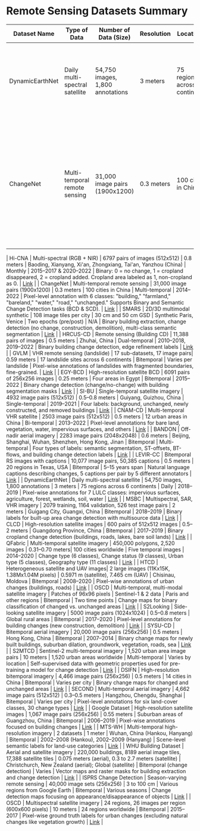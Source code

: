 # Remote Sensing Datasets Summary

| **Dataset Name** | **Type of Data**                 | **Number of Data (Size)**      | **Resolution** | **Locations**                                       | **Frequency** | **Period**           | **Label Form**                                                                                                                                              | **Open Source**                         |
|------------------|----------------------------------|--------------------------------|----------------|----------------------------------------------------|---------------|----------------------|--------------------------------------------------------------------------------------------------------------------------------------------------------------|-----------------------------------------|
| DynamicEarthNet   | Daily multi-spectral satellite      | 54,750 images, 1,800 annotations | 3 meters       | 75 regions across 6 continents | Daily             | 2018–2019            | Pixel-wise annotations for 7 LULC classes: impervious surfaces, agriculture, forest, wetlands, soil, water   | [Link](https://mediatum.ub.tum.de/1650201)                      |
| ChangeNet        | Multi-temporal remote sensing    | 31,000 image pairs (1900x1200) | 0.3 meters     | 100 cities in China      | Multi-temporal     | 2014–2022            | Pixel-level annotation with 6 classes: "building," "farmland," "bareland," "water," "road," "unchanged." Supports Binary and Semantic Change Detection tasks (BCD & SCD).    | [Link](https://github.com/jankyee/ChangNet)  |

| Hi-CNA           | Multi-spectral (RGB + NIR)       | 6797 pairs of images (512x512) | 0.8 meters     | Baoding, Xianyang, Xi'an, Zhongxiang, Tai'an, Yanzhou (China) | Monthly       | 2015–2017 & 2020–2022 | Binary: 0 = no change, 1 = cropland disappeared, 2 = cropland added. Cropland area labeled as 1, non-cropland as 0. | [Link](http://rsidea.whu.edu.cn/Hi-CNA_dataset.htm) |
| ChangeNet        | Multi-temporal remote sensing    | 31,000 image pairs (1900x1200) | 0.3 meters     | 100 cities in China      | Multi-temporal     | 2014–2022            | Pixel-level annotation with 6 classes: "building," "farmland," "bareland," "water," "road," "unchanged." Supports Binary and Semantic Change Detection tasks (BCD & SCD).    | [Link](https://github.com/jankyee/ChangNet)  |
| SMARS            | 2D/3D multimodal synthetic  | 108 image tiles per city    | 30 cm and 50 cm GSD     | Synthetic Paris, Venice  | Two epochs (pre/post) | N/A                  | Binary building extraction, change detection (no change, construction, demolition), multi-class semantic segmentation      | [Link](https://www2.isprs.org/commissions/comm1/wg8/benchmark_smars/) |
| HRCUS-CD         | Remote sensing (Building CD)   | 11,388 pairs of images         | 0.5 meters     | Zhuhai, China    | Dual-temporal      | 2010–2018, 2019–2022  | Binary building change detection, edge refinement labels                                                   | [Link](https://github.com/zjd1836/AERNet)                      |
| GVLM             | VHR remote sensing (landslide) | 17 sub-datasets, 17 image pairs| 0.59 meters    | 17 landslide sites across 6 continents          | Bitemporal         | Varies per landslide | Pixel-wise annotations of landslides with fragmented boundaries, fine-grained.                      | [Link](https://github.com/zxk688/GVLM)                            |
| EGY-BCD          | High-resolution satellite BCD  | 6091 pairs of 256x256 images   | 0.25 meters    | Four areas in Egypt   | Bitemporal         | 2015–2022            | Binary change detection (change/no-change) with building segmentation masks               | [Link](https://github.com/oshholail/EGY-BCD)                  |
| SI-BU            | Single-temporal satellite imagery | 4932 image pairs (512x512)     | 0.5–0.8 meters | Guiyang, Guizhou, China     | Single-temporal   | 2019–2021            | Four labels: background, unchanged, newly constructed, and removed buildings                           | [Link](https://github.com/liaochengcsu/BCE-Net)             |
| CNAM-CD          | Multi-temporal VHR satellite      | 2503 image pairs (512x512)     | 0.5 meters     | 12 urban areas in China     | Bi-temporal       | 2013–2022            | Pixel-level annotations for bare land, vegetation, water, impervious surfaces, and others       | [Link](https://github.com/Silvestezhou/CNAM-CD)                       |
| BANDON           | Off-nadir aerial imagery          | 2283 image pairs (2048x2048)   | 0.6 meters     | Beijing, Shanghai, Wuhan, Shenzhen, Hong Kong, Jinan | Bitemporal         | Multi-temporal       | Four types of labels: semantic segmentation, ST-offsets, BT-flows, and building change detection labels  | [Link](https://github.com/fitzpchao/BANDON)         |
| LEVIR-CC         | Bitemporal RS images with captions | 10,077 image pairs, 50,385 captions | 0.5 meters     | 20 regions in Texas, USA     | Bitemporal         | 5–15 years span      | Natural language captions describing changes, 5 captions per pair by 5 different annotators            | [Link](https://github.com/Chen-Yang-Liu/RSICC)                |
| DynamicEarthNet   | Daily multi-spectral satellite      | 54,750 images, 1,800 annotations | 3 meters       | 75 regions across 6 continents | Daily             | 2018–2019            | Pixel-wise annotations for 7 LULC classes: impervious surfaces, agriculture, forest, wetlands, soil, water   | [Link](https://mediatum.ub.tum.de/1650201)                      |
| MSBC             | Multispectral, SAR, VHR imagery   | 2079 training, 1164 validation, 526 test image pairs | 2 meters       | Guigang City, Guangxi, China | Bitemporal         | 2018–2019            | Binary labels for built-up area change detection with multisource data                           | [Link](https://github.com/Lihy256/MSCDUnet)              |
| CLCD             | High-resolution satellite images | 600 pairs of 512x512 images    | 0.5–2 meters   | Guangdong Province, China | Bitemporal         | 2017–2019            | Binary cropland change detection (buildings, roads, lakes, bare soil lands)   | [Link](https://github.com/liumency/CropLand-CD)          |
| QFabric           | Multi-temporal satellite imagery   | 450,000 polygons, 2,520 images | 0.31–0.70 meters| 100 cities worldwide     | Five temporal images | 2014–2020            | Change type (6 classes), Change status (9 classes), Urban type (5 classes), Geography type (11 classes)                         | [Link](N/A)              |
| HTCD             | Heterogeneous satellite and UAV images| 2 large images (11Kx15K, 1.38Mx1.04M pixels) | 0.5971 m (satellite), 7.465 cm (UAV) | Chisinau, Moldova | Bitemporal         | 2008–2020            | Pixel-wise annotations of urban changes (buildings, roads)                                             | [Link](https://github.com/ShaoRuizhe/SUNet-change_detection) |
| OSCD             | Multi-temporal, multi-modal satellite imagery | Patches of 96x96 pixels        | Sentinel-1 & 2 data | Paris and other regions     | Bitemporal         | Two time points      | Change maps for binary classification of changed vs. unchanged areas                                  | [Link](https://github.com/PatrickTUM/multimodalCD_ISPRS21)    |
| S2Looking         | Side-looking satellite imagery     | 5000 image pairs (1024x1024)   | 0.5–0.8 meters | Global rural areas        | Bitemporal         | 2017–2020            | Pixel-level annotations for building changes (new construction, demolition)                      | [Link](https://github.com/S2Looking/Dataset/)                   |
| SYSU-CD           | Bitemporal aerial imagery          | 20,000 image pairs (256x256)   | 0.5 meters     | Hong Kong, China           | Bitemporal         | 2007–2014            | Binary change maps for newly built buildings, suburban dilation, groundwork, vegetation, roads, sea  | [Link](https://github.com/ShaoRuizhe/SUNet-change_detection) |
| S2MTCD           | Sentinel-2 multi-temporal imagery | 1,520 urban area image pairs   | 10 meters      | 1,520 urban areas worldwide | Multi-temporal     | Varies by location   | Self-supervised data with geometric properties used for pre-training a model for change detection     | [Link](https://zenodo.org/record/4280482)                      |
| DSIFN            | High-resolution bitemporal imagery  | 4,466 image pairs (256x256)    | 0.5 meters     | 14 cities in China         | Bitemporal         | Varies per city       | Binary change maps for changed and unchanged areas                                                   | [Link](https://github.com/liumency/)                      |
| SECOND           | Multi-temporal aerial imagery       | 4,662 image pairs (512x512)    | 0.3–0.5 meters | Hangzhou, Chengdu, Shanghai | Bitemporal         | Varies per city       | Pixel-level annotations for six land-cover classes, 30 change types                                   | [Link](N/A)                 |
| Google Dataset    | High-resolution satellite images   | 1,067 image pairs (256x256)    | 0.55 meters    | Suburban areas of Guangzhou, China | Bitemporal         | 2006–2019            | Pixel-wise annotations focused on building changes                                                    | [Link](https://github.com/daifeng2016/Change-Detection-Dataset-for-High-Resolution-Satellite-Imagery) |
| MTS-WH           | Multi-temporal high-resolution imagery | 2 datasets                    | 1 meter        | Wuhan, China (Hankou, Hanyang) | Bitemporal         | 2002–2008 (Hankou), 2002–2009 (Hanyang) | Scene-level semantic labels for land-use categories                                                 | [Link](N/A)                                                            |
| WHU Building Dataset | Aerial and satellite imagery  | 220,000 buildings, 8189 aerial image tiles, 17,388 satellite tiles   | 0.075 meters (aerial), 0.3 to 2.7 meters (satellite) | Christchurch, New Zealand (aerial); Global (satellite) | Bitemporal (change detection) | Varies | Vector maps and raster masks for building extraction and change detection                             | [Link](http://study.rsgis.whu.edu.cn/pages/download/)          |
| ISPRS Change Detection  | Season-varying remote sensing     | 40,000 image sets (256x256)    | 3 to 100 cm    | Various regions from Google Earth | Bitemporal         | Various seasons       | Change detection maps focusing on appearance/disappearance of objects                                | [Link](https://doi.org/10.5194/isprs-archives-XLII-2-565-2018) |
| OSCD             | Multispectral satellite imagery     | 24 regions, 26 images per region (600x600 pixels) | 10 meters      | 24 regions worldwide        | Bitemporal         | 2015–2017            | Pixel-wise ground truth labels for urban changes (excluding natural changes like vegetation growth)   | [Link](http://dase.grss-ieee.org/)                             |
